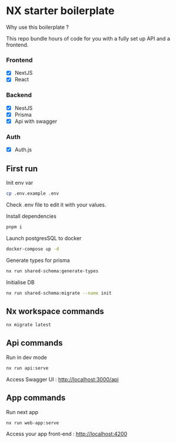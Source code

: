 # NX starter boilerplate

Why use this boilerplate ?

This repo bundle hours of code for you with a fully set up API and a frontend.

### Frontend
- [x] NextJS
- [x] React

### Backend
- [x] NestJS
- [x] Prisma
- [x] Api with swagger

### Auth
- [x] Auth.js

## First run

Init env var
```bash
cp .env.example .env
```
Check .env file to edit it with your values.

Install dependencies
```bash
pnpm i
```

Launch postgresSQL to docker
```bash
docker-compose up -d
```

Generate types for prisma
```bash
nx run shared-schema:generate-types
```

Initialise DB
```bash
nx run shared-schema:migrate --name init
```

## Nx workspace commands

```bash
nx migrate latest
```

## Api commands

Run in dev mode
```bash
nx run api:serve
```
Access Swagger UI : [http://localhost:3000/api](http://localhost:3000/api)

## App commands

Run next app
```bash
nx run web-app:serve
```
Access your app front-end : [http://localhost:4200](http://localhost:4200)